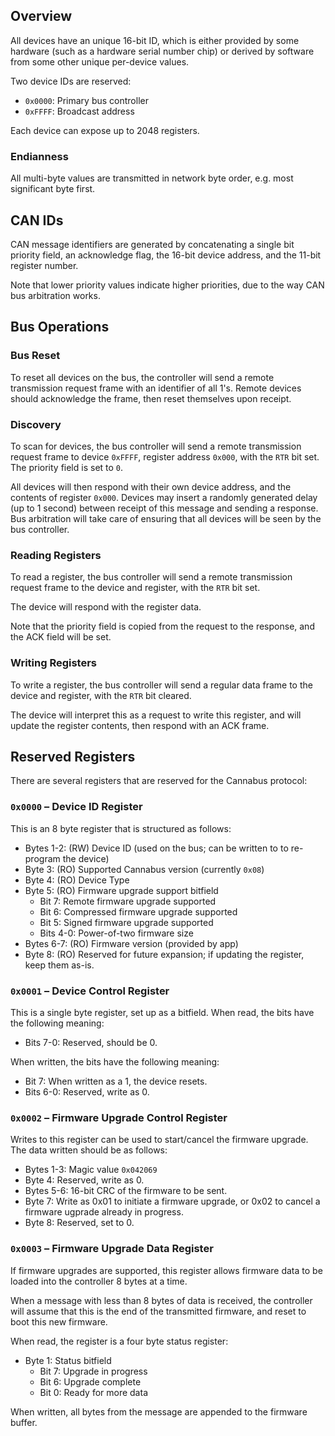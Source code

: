 ## Overview
All devices have an unique 16-bit ID, which is either provided by some hardware (such as a hardware serial number chip) or derived by software from some other unique per-device values.

Two device IDs are reserved:

- `0x0000`: Primary bus controller
- `0xFFFF`: Broadcast address

Each device can expose up to 2048 registers.

### Endianness
All multi-byte values are transmitted in network byte order, e.g. most significant byte first.

## CAN IDs
CAN message identifiers are generated by concatenating a single bit priority field, an acknowledge flag, the 16-bit device address, and the 11-bit register number.

Note that lower priority values indicate higher priorities, due to the way CAN bus arbitration works.

## Bus Operations
### Bus Reset
To reset all devices on the bus, the controller will send a remote transmission request frame with an identifier of all 1's. Remote devices should acknowledge the frame, then reset themselves upon receipt.

### Discovery
To scan for devices, the bus controller will send a remote transmission request frame to device `0xFFFF`, register address `0x000`, with the `RTR` bit set. The priority field is set to `0`.

All devices will then respond with their own device address, and the contents of register `0x000`. Devices may insert a randomly generated delay (up to 1 second) between receipt of this message and sending a response. Bus arbitration will take care of ensuring that all devices will be seen by the bus controller.

### Reading Registers
To read a register, the bus controller will send a remote transmission request frame to the device and register, with the `RTR` bit set.

The device will respond with the register data.

Note that the priority field is copied from the request to the response, and the ACK field will be set.

### Writing Registers
To write a register, the bus controller will send a regular data frame to the device and register, with the `RTR` bit cleared.

The device will interpret this as a request to write this register, and will update the register contents, then respond with an ACK frame.

## Reserved Registers
There are several registers that are reserved for the Cannabus protocol:

### `0x0000` – Device ID Register
This is an 8 byte register that is structured as follows:

- Bytes 1-2: (RW) Device ID (used on the bus; can be written to to re-program the device)
- Byte 3: (RO) Supported Cannabus version (currently `0x08`)
- Byte 4: (RO) Device Type
- Byte 5: (RO) Firmware upgrade support bitfield
	- Bit 7: Remote firmware upgrade supported
	- Bit 6: Compressed firmware upgrade supported
	- Bit 5: Signed firmware upgrade supported
	- Bits 4-0: Power-of-two firmware size
- Bytes 6-7: (RO) Firmware version (provided by app)
- Byte 8: (RO) Reserved for future expansion; if updating the register, keep them as-is.

### `0x0001` – Device Control Register
This is a single byte register, set up as a bitfield. When read, the bits have the following meaning:

- Bits 7-0: Reserved, should be 0.

When written, the bits have the following meaning:

- Bit 7: When written as a 1, the device resets.
- Bits 6-0: Reserved, write as 0.

### `0x0002` – Firmware Upgrade Control Register
Writes to this register can be used to start/cancel the firmware upgrade. The data written should be as follows:

- Bytes 1-3: Magic value `0x042069`
- Byte 4: Reserved, write as 0.
- Bytes 5-6: 16-bit CRC of the firmware to be sent.
- Byte 7: Write as 0x01 to initiate a firmware upgrade, or 0x02 to cancel a firmware ugprade already in progress.
- Byte 8: Reserved, set to 0.

### `0x0003` – Firmware Upgrade Data Register
If firmware upgrades are supported, this register allows firmware data to be loaded into the controller 8 bytes at a time.

When a message with less than 8 bytes of data is received, the controller will assume that this is the end of the transmitted firmware, and reset to boot this new firmware.

When read, the register is a four byte status register:

- Byte 1: Status bitfield
	- Bit 7: Upgrade in progress
	- Bit 6: Upgrade complete
	- Bit 0: Ready for more data

When written, all bytes from the message are appended to the firmware buffer.